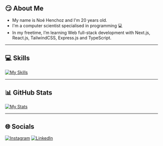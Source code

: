 ## 😏 About Me

* My name is Noé Henchoz and I'm 20 years old.
* I'm a computer scientist specialised in programming 💻
* In my freetime, I’m learning Web full-stack development with Next.js, React.js, TailwindCSS, Express.js and TypeScript.

---

## 💻 Skills

[![My Skills](https://skillicons.dev/icons?i=next,react,ts,express,php,java,tailwind,idea&theme=light)](https://skillicons.dev)

---

## 📊 GitHub Stats

[![My Stats](https://github-readme-stats.vercel.app/api/top-langs/?username=henchoznoe&theme=vue-dark&hide_border=true&include_all_commits=true&langs_count=3)]([https://visitcount.itsvg.in](https://github-readme-stats.vercel.app/api/top-langs/?username=henchoznoe&theme=vue-dark&hide_border=true&include_all_commits=true&langs_count=3))

---

## 🌐 Socials

[![Instagram](https://img.shields.io/badge/Instagram-%23E4405F.svg?logo=Instagram&logoColor=white)](https://instagram.com/henchoznoe) [![LinkedIn](https://img.shields.io/badge/LinkedIn-%230077B5.svg?logo=linkedin&logoColor=white)](https://linkedin.com/in/henchoznoe)
